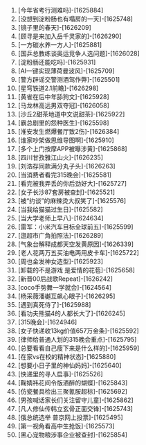 
1. [今年省考行测难吗]-[1625884]
1. [没想到淀粉肠也有塌房的一天]-[1625748]
1. [镜子里的春天]-[1626209]
1. [顾寻是来加入岳千灵家的]-[1626290]
1. [一方碳水养一方人]-[1625881]
1. [国乒总教练谈奥运竞争人选问题]-[1626028]
1. [淀粉肠还能吃吗]-[1625931]
1. [AI一键实现薄荷曼波风]-[1625709]
1. [警方辟谣交警测酒驾作弊]-[1625501]
1. [星穹铁道2.1前瞻]-[1626298]
1. [黄雀在后中年舔狗文]-[1625928]
1. [马龙林高远男双夺冠]-[1626058]
1. [沙丘2甜茶地道中文说甜茶]-[1625922]
1. [霸总剧里的怨种医生]-[1625598]
1. [淮安发生燃爆餐厅致2伤]-[1626384]
1. [谁家吵架做思维导图啊]-[1625910]
1. [多个上门按摩APP被曝涉黄]-[1625868]
1. [四川甘孜雅江山火]-[1626235]
1. [刘浩存同款满分丸子头]-[1626263]
1. [当消费者看完315晚会]-[1625581]
1. [看完被我弄丢的你后劲好大]-[1625727]
1. [女子长沙87套房被查封]-[1625521]
1. [被“约谈”的麻辣烫大叔笑了]-[1625576]
1. [当我给猫猫过生日]-[1625582]
1. [当大学老师上早八]-[1624634]
1. [雷军：小米汽车目标全球前五]-[1625599]
1. [逛超市广角拍照法]-[1626289]
1. [气象台解释成都天空发黄原因]-[1626339]
1. [老人花两万五买油电两用皮卡车]-[1625722]
1. [周也金发神女造型]-[1625923]
1. [卸载的不是游戏 是爱情的花苞]-[1625658]
1. [新晋00后战歌Repeat]-[1626242]
1. [coco手势舞一学就会]-[1624564]
1. [杨采薇潘樾互飙心眼子]-[1626295]
1. [遇到真死侍了]-[1625988]
1. [看功夫熊猫4的人都长大了]-[1626245]
1. [315晚会]-[1624946]
1. [女子快递收13kg价值657万金条]-[1625592]
1. [律师给普通人划的315晚会重点]-[1625795]
1. [总要看看自己瘦下来是什么样的]-[1625959]
1. [在家vs在校的精神状态]-[1625880]
1. [想要小日子里的神仙妈妈]-[1625640]
1. [快递里的寻人启事]-[1625526]
1. [鞠婧祎花间令版酒醉的蝴蝶]-[1625843]
1. [仿瓷餐具检出三聚氰胺超标]-[1625692]
1. [男孩喊话家长们关注留守儿童]-[1625862]
1. [凡人修仙传韩立玄骨正面交锋]-[1625743]
1. [俄总统选举 普京网上投票]-[1625495]
1. [第一视角看高中生抢饭]-[1625573]
1. [黑心宠物粮涉事企业被查封]-[1625854]